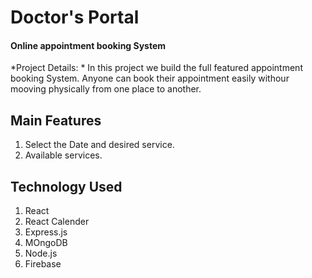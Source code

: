 <h1>Doctor's Portal</h1>
<h4>Online appointment booking System</h4>

*Project Details: *
In this project we build the full featured appointment booking System. Anyone can book their appointment easily withour mooving physically from one place to another.

<h2>Main Features</h2>

1. Select the Date and desired service.
2. Available services.


<h2>Technology Used</h2>

1. React
1. React Calender
2. Express.js
3. MOngoDB
4. Node.js
5. Firebase

